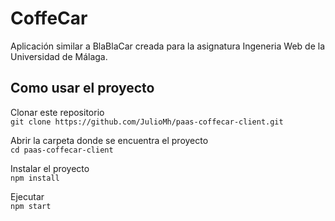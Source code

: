 # CoffeCar
Aplicación similar a BlaBlaCar creada para la asignatura Ingeneria Web de la Universidad de Málaga.

## Como usar el proyecto

Clonar este repositorio<br/>
`git clone https://github.com/JulioMh/paas-coffecar-client.git` <br/>

Abrir la carpeta donde se encuentra el proyecto<br/>
`cd paas-coffecar-client`<br/>

Instalar el proyecto<br/>
`npm install`<br/>

Ejecutar <br/>
`npm start`<br/>

